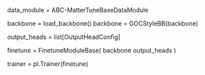 

data_module = ABC-MatterTuneBaseDataModule

backbone = load_backbone()
backbone = GOCStyleBB(backbone)

output_heads = list[OutputHeadConfig]

finetune = FinetuneModuleBase(
    backbone
    output_heads
)

trainer = pl.Trainer(finetune)

<!-- trainer : pl.Lignthning Module : FinetuneModuleBase

FinetuneModuleBase
- __init__
- forward
- train_step
- val_step
- test_step
- predict_step
- save
- load
... 
- self.lr_scheduler: basic implementation + protocol, StepLR|Platauo|Cosine
- self.optimizer: basic implementation
- self.monitor: basic implementation

trainer.fit(data_module)

trainer -> Calculator

class Calculator
    def calculate(atoms)
        atoms -> datamodule
        trainer.predict(datamodule)
